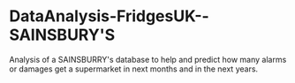 # DataAnalysis-FridgesUK--SAINSBURY'S
Analysis of a SAINSBURRY's database to  help and predict how many alarms or damages get a supermarket in next months and in the next years. 
